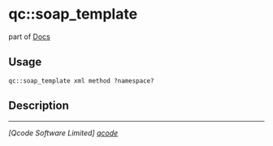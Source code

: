 qc::soap_template
=================

part of [Docs](../index.md)

Usage
-----
`qc::soap_template xml method ?namespace?`

Description
-----------


----------------------------------
*[Qcode Software Limited] [qcode]*

[qcode]: http://www.qcode.co.uk "Qcode Software"